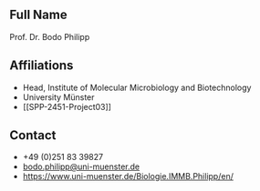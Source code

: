 ## Full Name
Prof. Dr. Bodo Philipp

## Affiliations
- Head, Institute of Molecular Microbiology and Biotechnology
- University Münster
- [[SPP-2451-Project03]]
## Contact
- +49 (0)251 83 39827
- bodo.philipp@uni-muenster.de
- https://www.uni-muenster.de/Biologie.IMMB.Philipp/en/
